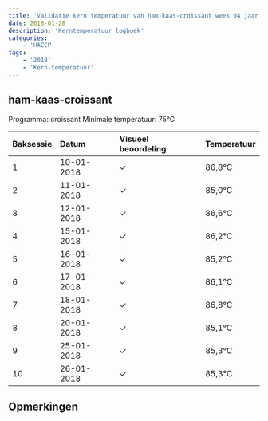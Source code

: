 ```yaml
---
title: 'Validatie kern temperatuur van ham-kaas-croissant week 04 jaar 2018'
date: 2018-01-28
description: 'Kerntemperatuur logboek'
categories:
    - 'HACCP'
tags:
    - '2018'
    - 'Kern-temperatuur'
---
```


## ham-kaas-croissant

Programma: croissant
Minimale temperatuur: 75°C

| Baksessie | Datum | Visueel beoordeling | Temperatuur |
|:---|:---|:---|:---|
| 1 | 10-01-2018 | &check; | 86,8°C |
| 2 | 11-01-2018 | &check; | 85,0°C |
| 3 | 12-01-2018 | &check; | 86,6°C |
| 4 | 15-01-2018 | &check; | 86,2°C |
| 5 | 16-01-2018 | &check; | 85,2°C |
| 6 | 17-01-2018 | &check; | 86,1°C |
| 7 | 18-01-2018 | &check; | 86,8°C |
| 8 | 20-01-2018 | &check; | 85,1°C |
| 9 | 25-01-2018 | &check; | 85,3°C |
| 10 | 26-01-2018 | &check; | 85,3°C |

## Opmerkingen


